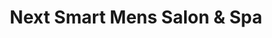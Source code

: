 ---
title: "Next Smart Mens Salon & Spa"
url: /khrchy/next-smart-mens-salon-and-spa/
shop: hairdresser
---
